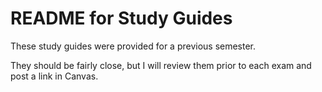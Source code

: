 # README for Study Guides

These study guides were provided for a previous semester.  

They should be fairly close, but I will review them prior to each exam and post a link in Canvas.